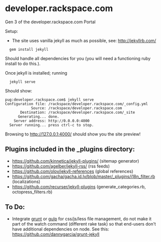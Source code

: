 developer.rackspace.com
=======================

Gen 3 of the developer.rackspace.com Portal

Setup:

* The site uses vanilla jekyll as much as possible, see: http://jekyllrb.com/

```
  gem install jekyll
```

Should handle all dependencies for you (you will need a functioning ruby install
to do this.).

Once jekyll is installed; running

```
  jekyll serve
```

Should show:

```
pug:developer.rackspace.com$ jekyll serve
Configuration file: /rackspace/developer.rackspace.com/_config.yml
            Source: /rackspace/developer.rackspace.com
       Destination: /rackspace/developer.rackspace.com/_site
      Generating... done.
    Server address: http://0.0.0.0:4000
  Server running... press ctrl-c to stop.
```

Browsing to http://127.0.0.1:4000/ should show you the site preview!


## Plugins included in the _plugins directory:

* https://github.com/kinnetica/jekyll-plugins/ (sitemap generator)
* https://github.com/agelber/jekyll-rss/ (rss feeds)
* https://github.com/olov/jekyll-references (global references)
* https://github.com/gacha/gacha.id.lv/blob/master/_plugins/i18n_filter.rb (localizations)
* https://github.com/recurser/jekyll-plugins (generate_categories.rb, octopress_filters.rb)


## To Do:

* Integrate [grunt](http://gruntjs.com/getting-started) or
  [gulp](http://gulpjs.com/) for css/js/less file
  management, do not make it part of the watch command (different rake task)
  so that end-users don't have additional dependencies on node.
  See this: https://github.com/dannygarcia/grunt-jekyll

